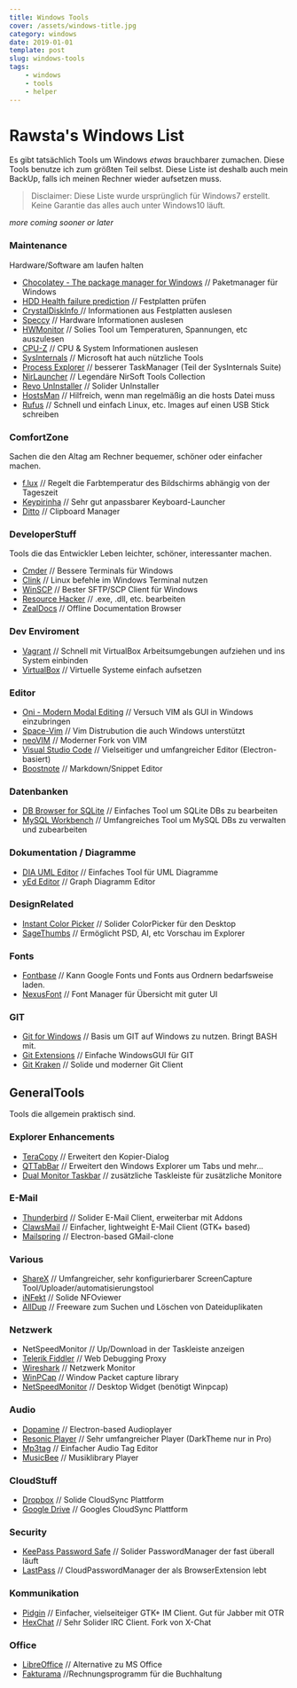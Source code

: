 ```yaml
---
title: Windows Tools
cover: /assets/windows-title.jpg
category: windows
date: 2019-01-01
template: post
slug: windows-tools
tags:
    - windows
    - tools
    - helper
---
```

# Rawsta's Windows List

Es gibt tatsächlich Tools um Windows *etwas* brauchbarer zumachen. Diese Tools benutze ich zum größten Teil selbst. Diese Liste ist deshalb auch mein BackUp, falls ich meinen Rechner wieder aufsetzen muss.

 > Disclaimer: Diese Liste wurde ursprünglich für Windows7 erstellt. Keine Garantie das alles auch unter Windows10 läuft.

_more coming sooner or later_

### Maintenance
Hardware/Software am laufen halten
 - [Chocolatey - The package manager for Windows](https://chocolatey.org/) // Paketmanager für Windows
 - [HDD Health failure prediction](http://panterasoft.com/hdd-health/) // Festplatten prüfen
 - [CrystalDiskInfo ](https://crystalmark.info/en/software/crystaldiskinfo/) // Informationen aus Festplatten auslesen
 - [Speccy](https://www.ccleaner.com/speccy) // Hardware Informationen auslesen
 - [HWMonitor](https://www.cpuid.com/softwares/hwmonitor.html) // Solies Tool um Temperaturen, Spannungen, etc auszulesen
 - [CPU-Z](https://www.cpuid.com/softwares/cpu-z.html) // CPU & System Informationen auslesen
 - [SysInternals](https://docs.microsoft.com/de-de/sysinternals/) // Microsoft hat auch nützliche Tools
 - [Process Explorer](https://docs.microsoft.com/de-de/sysinternals/downloads/process-explorer) // besserer TaskManager (Teil der SysInternals Suite)
 - [NirLauncher](https://launcher.nirsoft.net/) // Legendäre NirSoft Tools Collection
 - [Revo UnInstaller](https://www.revouninstaller.com/) // Solider UnInstaller
 - [HostsMan](http://www.abelhadigital.com/hostsman/) // Hilfreich, wenn man regelmäßig an die hosts Datei muss
 - [Rufus](https://rufus.ie/) // Schnell und einfach Linux, etc. Images auf einen USB Stick schreiben

### ComfortZone
Sachen die den Altag am Rechner bequemer, schöner oder einfacher machen.
 - [f.lux](https://justgetflux.com/) // Regelt die Farbtemperatur des Bildschirms abhängig von der Tageszeit
 - [Keypirinha](http://keypirinha.com/) // Sehr gut anpassbarer Keyboard-Launcher
 - [Ditto](https://ditto-cp.sourceforge.io/) // Clipboard Manager


### DeveloperStuff
Tools die das Entwickler Leben leichter, schöner, interessanter machen.
 - [Cmder](https://cmder.net/) // Bessere Terminals für Windows
 - [Clink](https://mridgers.github.io/clink/) // Linux befehle im Windows Terminal nutzen
 - [WinSCP](https://winscp.net/eng/index.php) // Bester SFTP/SCP Client für Windows
 - [Resource Hacker](http://www.angusj.com/resourcehacker/) // .exe, .dll, etc. bearbeiten
 - [ZealDocs](https://zealdocs.org/) // Offline Documentation Browser

### Dev Enviroment
 - [Vagrant](https://www.vagrantup.com/) // Schnell mit VirtualBox Arbeitsumgebungen aufziehen und ins System einbinden
 - [VirtualBox](https://www.virtualbox.org/) // Virtuelle Systeme einfach aufsetzen

### Editor
 - [Oni - Modern Modal Editing](https://www.onivim.io/) // Versuch VIM als GUI in Windows einzubringen
 - [Space-Vim](https://github.com/liuchengxu/space-vim) // Vim Distrubution die auch Windows unterstützt
 - [neoVIM](https://neovim.io/) // Moderner Fork von VIM
 - [Visual Studio Code](https://code.visualstudio.com/) // Vielseitiger und umfangreicher Editor (Electron-basiert)
 - [Boostnote](https://boostnote.io/) // Markdown/Snippet Editor

### Datenbanken
 - [DB Browser for SQLite](http://sqlitebrowser.org/) // Einfaches Tool um SQLite DBs zu bearbeiten
 - [MySQL Workbench](https://dev.mysql.com/downloads/workbench/) // Umfangreiches Tool um MySQL DBs zu verwalten und zubearbeiten

### Dokumentation / Diagramme
 - [DIA UML Editor](http://dia-installer.de/) // Einfaches Tool für UML Diagramme
 - [yEd Editor](https://www.yworks.com/products/yed) // Graph Diagramm Editor

### DesignRelated
 - [Instant Color Picker](http://www.youngsmarts.com/) // Solider ColorPicker für den Desktop
 - [SageThumbs](https://sourceforge.net/projects/sagethumbs/) // Ermöglicht PSD, AI, etc Vorschau im Explorer

### Fonts
 - [Fontbase](https://fontba.se/) // Kann Google Fonts und Fonts aus Ordnern bedarfsweise laden.
 - [NexusFont](http://www.xiles.net/) // Font Manager für Übersicht mit guter UI

### GIT
 - [Git for Windows](https://gitforwindows.org/) // Basis um GIT auf Windows zu nutzen. Bringt BASH mit.
 - [Git Extensions](https://gitextensions.github.io/) // Einfache WindowsGUI für GIT
 - [Git Kraken](https://www.gitkraken.com) // Solide und moderner Git Client

## GeneralTools
Tools die allgemein praktisch sind.

### Explorer Enhancements
 - [TeraCopy](https://www.codesector.com/teracopy) // Erweitert den Kopier-Dialog
 - [QTTabBar](http://qttabbar.wikidot.com/qttabbar) // Erweitert den Windows Explorer um Tabs und mehr...
 - [Dual Monitor Taskbar](https://sourceforge.net/projects/dualmonitortb/) // zusätzliche Taskleiste für zusätzliche Monitore

### E-Mail
 - [Thunderbird](https://www.thunderbird.net/de/) // Solider E-Mail Client, erweiterbar mit Addons
 - [ClawsMail](https://www.claws-mail.org/) // Einfacher, lightweight E-Mail Client (GTK+ based)
 - [Mailspring](https://getmailspring.com) // Electron-based GMail-clone

### Various
 - [ShareX](https://getsharex.com/) // Umfangreicher, sehr konfigurierbarer ScreenCapture Tool/Uploader/automatisierungstool
 - [iNFekt](https://infekt.ws/) // Solide NFOviewer
 - [AllDup](http://www.alldup.de/) // Freeware zum Suchen und Löschen von Dateiduplikaten

### Netzwerk
 - NetSpeedMonitor // Up/Download in der Taskleiste anzeigen
 - [Telerik Fiddler](https://www.telerik.com/fiddler) // Web Debugging Proxy
 - [Wireshark](https://www.wireshark.org/download.html) // Netzwerk Monitor
 - [WinPCap](https://www.winpcap.org/) // Window Packet capture library
 - [NetSpeedMonitor](https://github.com/hanyizhao/NetSpeedMonitor) // Desktop Widget (benötigt Winpcap)

### Audio
 - [Dopamine](http://www.digimezzo.com/software/dopamine/) // Electron-based Audioplayer
 - [Resonic Player](https://resonic.at/) // Sehr umfangreicher Player (DarkTheme nur in Pro)
 - [Mp3tag](https://www.mp3tag.de/) // Einfacher Audio Tag Editor
 - [MusicBee](https://getmusicbee.com/) // Musiklibrary Player

### CloudStuff
 - [Dropbox](https://www.dropbox.com/) // Solide CloudSync Plattform
 - [Google Drive](https://drive.google.com) // Googles CloudSync Plattform

### Security
 - [KeePass Password Safe](https://keepass.info/) // Solider PasswordManager der fast überall läuft
 - [LastPass](https://lastpass.com) // CloudPasswordManager der als BrowserExtension lebt

### Kommunikation
 - [Pidgin](https://pidgin.im/) // Einfacher, vielseiteiger GTK+ IM Client. Gut für Jabber mit OTR
 - [HexChat](https://hexchat.github.io/) // Sehr Solider IRC Client. Fork von X-Chat

### Office
 - [LibreOffice](https://de.libreoffice.org/) // Alternative zu MS Office
 - [Fakturama](https://www.fakturama.info/)  //Rechnungsprogramm für die Buchhaltung

